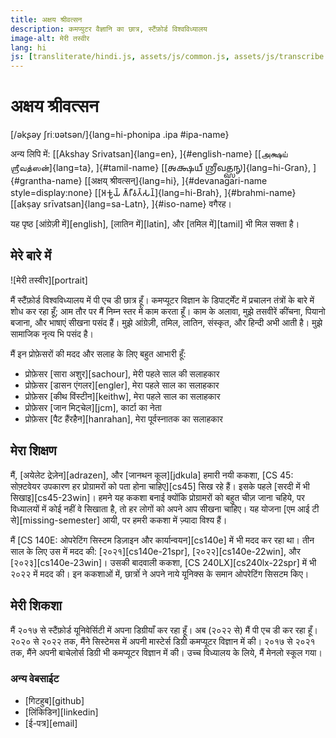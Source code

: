 ```yaml
---
title: अक्षय श्रीवत्सन
description: कमप्युटर वैज्ञानि का छात्र, स्टैंफ़ोर्ड विश्वविध्यालय
image-alt: मेरी तस्वीर
lang: hi
js: [transliterate/hindi.js, assets/js/common.js, assets/js/transcribe.js]
---
```


# अक्षय श्रीवत्सन

[/əkʂəy ʃriːʋətsən/]{lang=hi-phonipa .ipa #ipa-name}

अन्य लिपि में: [[Akshay Srivatsan]{lang=en}, ]{#english-name} [[அக்ஷய்
ஶ்ரீவத்ஸன்]{lang=ta}, ]{#tamil-name} [[𑌅𑌕𑍍𑌷𑌯𑍍 𑌶𑍍𑌰𑍀𑌵𑌤𑍍𑌸𑌨𑍍]{lang=hi-Gran},
]{#grantha-name} [[अक्षय् श्रीवत्सन्]{lang=hi}, ]{#devanagari-name
style=display:none} [[𑀅𑀓𑁆𑀱𑀬𑁆 𑀰𑁆𑀭𑀻𑀯𑀢𑁆𑀲𑀦𑁆]{lang=hi-Brah}, ]{#brahmi-name} [[akṣay
srīvatsan]{lang=sa-Latn}, ]{#iso-name} वगैरह।

यह पृष्ठ [आंग्रेज़ी में][english], [लातिन में][latin], और [तमिल में][tamil] भी
मिल सक्ता है।

<div id="scripts" style="display:none">
<label for="script">**लिपि का फ़ैसला करें:**</label>
<select lang="hi" name="script" id="script">
<!-- Filled from JS -->
</select>
</div>

## मेरे बारे में

![मेरी तस्वीर][portrait]

मैं स्टैंफ़ोर्ड विश्वविध्यालय में पी एच डी छात्र हूँ। कमप्यूटर विज्ञान के
डिपार्ट्मेंट में प्रचालन तंत्रों के बारे में शोध कर रहा हूँ; आम तौर पर मैं निम्न
स्तर में काम करता हूँ। काम के अलावा, मुझे तसवीरें कींचना, पियानो बजाना, और
भाषाएं सीखना पसंद हैं। मुझे आंग्रेज़ी, तमिल, लातिन, संस्कृत, और हिन्दी अभी आती
है। मुझे सामाजिक नृत्य भि पसंद है।

मैं इन प्रोफ़ेसरों की मदद और सलाह के लिए बहुत आभारी हूँ:

-   प्रोफ़ेसर [सारा अशुर][sachour], मेरी पहले साल की सलाहकार
-   प्रोफ़ेसर [डासन एंगलर][engler], मेरा पहले साल का सलाहकार
-   प्रोफ़ेसर [कीथ विंस्टीन][keithw], मेरा पहले साल का सलाहकार
-   प्रोफ़ेसर [जान मिट्चेल][jcm], कार्टा का नेता
-   प्रोफ़ेसर [पैट हैंरहैन][hanrahan], मेरा पूर्वस्नातक का सलाहकार

## मेरा शिक्षण

मैं, [अयेलेट द्रेज़ेन][adrazen], और [जानथन कूल][jdkula] हमारी नयी ककशा, [CS 45:
सोफ़्टवेयर उपकारण हर प्रोग्रामरों को पता होना चाहिए][cs45] सिख रहे हैं। इसके
पहले [सरदी में भी सिखाइ][cs45-23win]। हमने यह ककशा बनाई क्योंकि प्रोग्रामरों को
बहुत चीज़ जाना चहिये, पर विध्यालयों में कोई नहीं वे सिखाता है, तो हर लोगों को
अपने आप सीखना चाहिए। यह योजना [एम आई टी से][missing-semester] आयी, पर हमरी ककशा
में ज़्यादा विश्य हैं।

मैं [CS 140E: ओपरेटिंग सिस्टम डिज़ाइन और कार्यान्वयन][cs140e] में भी मदद कर रहा
था। तीन साल के लिए उस में मदद की: [२०२१][cs140e-21spr], [२०२२][cs140e-22win], और
[२०२३][cs140e-23win]। उसकी बादवाली ककशा, [CS 240LX][cs240lx-22spr] में भी २०२२
में मदद की। इन ककशाओं में, छात्रोंं ने अपने नाये यूनिक्स के समान ओपरेटिंग सिसटम
किए।

## मेरी शिकशा

मैं २०१७ से स्टैंफ़ोर्ड यूनिवेर्सिटी में अपना डिग्रीयाँ कर रहा हूँ। अब (२०२२ से)
मैं पी एच डी कर रहा हूँ। २०२० से २०२२ तक, मैंने सिस्टेमस में अपनी मास्टेर्स
डिग्री कमप्यूटर विज्ञान में की। २०१७ से २०२१ तक, मैंने अपनी बाचेलोर्स डिग्री भी
कमप्यूटर विज्ञान में की। उच्च विध्यालय के लिये, मैं मेनलो स्कूल गया।

### अन्य वेबसाईट

-   [गिटहुब][github]
-   [लिंकिडिन][linkedin]
-   [ई-पत्र][email]

<script>
var replacement_words = {
    'akshay': 'Akshay',
    'shreevatsan': 'Srivatsan',
    'prograam': 'program',
    'stainford': 'Stanford',
    'yooniversiti': 'University',
    'baacelors': 'bachelors',
    'maasters': 'masters',
    'digri': 'degree',
    'digree': 'degree',
    'kamapyootar': 'computer',
    'aangrezi': 'Angrezi',
    'laatin': 'Latin',
    'tamil': 'Tamil',
    'hindi': 'Hindi',
    'sanskrit': 'Sanskrit',
    'dipaartment': 'department',
    'kaarta': 'Carta',
    'opreting': 'operating',
    'sistam': 'system',
    'dizaain': 'design',
    'faisbuk': 'Facebook',
    'softavair': 'software',
    'piyaano': 'piano',
    'menlo': 'Menlo',
    'skool': 'School',
    'github': 'GitHub',
    'linkidin': 'LinkedIn',
    'ee-patr': 'e-patr',
    'pi ec di': 'PhD',
    'தமில்': 'தமிழ்',
    'em aai ti': 'MIT',
    'saara ashur': 'Sara Achour',
    'daasan engalar': 'Dawson Engler',
    'keeth vinsteen': 'Keith Winstein',
    'jaan mitcel': 'John Mitchell',
    'pait hainrahain': 'Pat Hanrahan',
    'ayelet drezen': 'Ayelet Drazen',
    'jaanthan kool': 'Jonathan Kula',
    'softaveyar': 'software',
    'programr': 'programmer',
};

function fix_hindi_a(s) {
    const VOWELS = "अआइईउऊऋॠऌॡएऐओऔ";
    const DIACRITICS = "◌◌ा◌ि◌ी◌ु◌ू◌ृ◌ॄ◌ॢ◌ॣ◌े◌ै◌ो◌ौ".replaceAll("◌", "");
    const VOCALICS = VOWELS + DIACRITICS;
    const CONSONANTS = "कखगघङचछजझञटठडढणतथदधनपफबभमयरलवळशषसहफ़ऩड़ढ़ज़";
    const HALANT = "्".replaceAll("◌", "");
    const NUQTA = "़".replaceAll("◌", "")

    const PUNCTUATION=".,()–-“”:।";

    for (let i = 0; i < PUNCTUATION.length; i++) {
        s = s.replaceAll(PUNCTUATION[i], ' ' + PUNCTUATION[i] + ' ');
    }

    let words = s.split(' ');
    words = words.map(word => {
        word = word.trim();
        if (word.length == 0) return word;
        if (word.length == 1) return word;
        let first_syllable_ending = -1;
        for (let i = 0; i < word.length; i++) {
            let current = word[i];
            first_syllable_ending = i;
            if (VOCALICS.includes(current)) {
                break;
            }
            let next = word[i + 1];
            if (CONSONANTS.includes(current) && CONSONANTS.includes(next)) {
                break;
            }
        }

        // Using rules vaguely based on https://aclanthology.org/W04-0103.pdf.

        // Don't mess with monosyllables.
        if (first_syllable_ending === word.length - 1) return word;

        // Rule 1: multisyllabic words always lose their final schwa.
        // - with some exceptions for conjuncts
        if (CONSONANTS.includes(word[word.length - 1])) {
            let ending = word.substring(word.length - 3);
            let EXCEPTIONS = ["न्य", "त्र"];
            if (!EXCEPTIONS.includes(ending)) {
                word = word + HALANT;
            }
        }

        // Rule 2: infinitives (or similar) lose the schwa before their ending.
        // - but not if there's only one syllable before the ending
        if (word.endsWith("ना") || word.endsWith("ने")) {
            let ending = word.substring(word.length - 2);
            let beginning = word.substring(0, word.length - 2);
            if (beginning.length >= first_syllable_ending && beginning.length >= 2) {
                let previous = word[beginning.length - 1];
                if (CONSONANTS.includes(previous)) {
                    word = beginning + HALANT + ending;
                }
            }
        }
        console.log("----")
        console.log(word);

        // Rule 3: delete schwas in the environment VC_CV.
        // - applies from right to left
        // - does not apply to first syllable
        for (let i = word.length; i >= first_syllable_ending - 2; i--) {
            let a = word[i]
            let b = word[i + 1];
            let c = word[i + 2];
            let d = word[i + 3];
            console.log(a, b, c, d);
            
            if ((VOCALICS.includes(a) || CONSONANTS.includes(a)) && CONSONANTS.includes(b) && CONSONANTS.includes(c) && c !== NUQTA && d !== HALANT) {
                word = word.substring(0, i + 2) + HALANT + word.substring(i + 2);
                console.log("insert");
            }
        }
        return word;
    });

    s = words.join(' ');

    for (let i = 0; i < PUNCTUATION.length; i++) {
        s = s.replaceAll(' ' + PUNCTUATION[i] + ' ', PUNCTUATION[i]);
    }
    return s;
}

function transcribe_string(s, map) {
    let result = transcribe_string_without_replacements(fix_hindi_a(s), map);

    const PUNCTUATION=".,()–-“:";
    for (let i = 0; i < PUNCTUATION.length; i++) {
        result = result.replaceAll(PUNCTUATION[i], ' ' + PUNCTUATION[i] + ' ');
    }

    let words = result.split(' ');
    words = words.map(word => {
        if (word.endsWith("aa")) return word.substring(0, word.length - 2) + "a";
        if (word.endsWith("ee")) return word.substring(0, word.length - 2) + "i";
        if (word.endsWith("oo")) return word.substring(0, word.length - 2) + "u";
        return word;
    })

    result = words.join(" ");
    for (let i = 0; i < PUNCTUATION.length; i++) {
        result = result.replaceAll(' ' + PUNCTUATION[i] + ' ', PUNCTUATION[i]);
    }
    return apply_replacements(result);
}

setup(
    document.getElementById("scripts"),
    document.getElementById("script"),
    [
        ["देवनागरी", "devanagari", "hi", null],
        ["तमिल", "tamil", "hi-Taml", mapping.to_tamil],
        ["लातिन", "iso", "hi-Latn", mapping.to_iso],
        ["ध्वन्यात्मक", "ipa", "hi-phonipa", mapping.to_ipa],
        ["आंग्रेज़ी", "angrezi", "hi-Latn", mapping.to_english],
    ]
);
</script>

